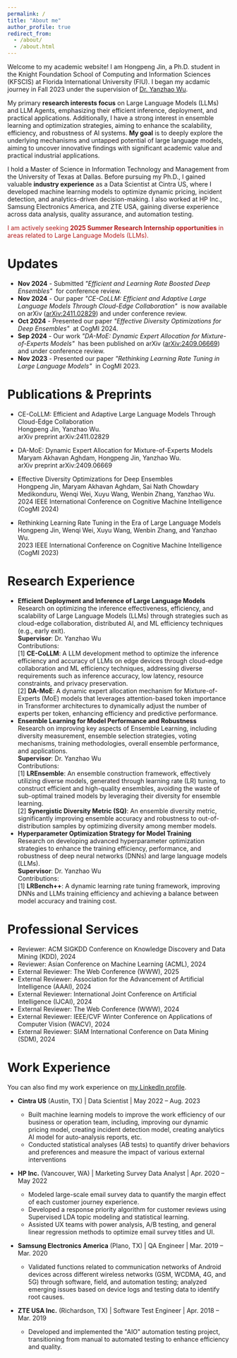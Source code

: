 ```yaml
---
permalink: /
title: "About me"
author_profile: true
redirect_from: 
  - /about/
  - /about.html
---
```


Welcome to my academic website!  I am Hongpeng Jin, a Ph.D. student in the Knight Foundation School of Computing and Information Sciences (KFSCIS) at Florida International University (FIU). I began my acdamic journey in Fall 2023 under the supervision of [Dr. Yanzhao Wu](https://yanzhaowu.me/). 

My primary **research interests focus** on Large Language Models (LLMs) and LLM Agents, emphasizing their efficient inference, deployment, and practical applications. Additionally, I have a strong interest in ensemble learning and optimization strategies, aiming to enhance the scalability, efficiency, and robustness of AI systems. **My goal** is to deeply explore the underlying mechanisms and untapped potential of large language models, aiming to uncover innovative findings with significant academic value and practical industrial applications.

I hold a Master of Science in Information Technology and Management from the University of Texas at Dallas. Before pursuing my Ph.D., I gained valuable **industry experience** as a Data Scientist at Cintra US, where I developed machine learning models to optimize dynamic pricing, incident detection, and analytics-driven decision-making. I also worked at HP Inc., Samsung Electronics America, and ZTE USA, gaining diverse experience across data analysis, quality assurance, and automation testing.

<span style="color: #B31B1B;">I am actively seeking **2025 Summer Research Internship opportunities** in areas related to Large Language Models (LLMs).</span>


Updates
======
- **Nov 2024** - Submitted *"Efficient and Learning Rate Boosted Deep Ensembles"* &nbsp;for conference review. 
- **Nov 2024** - Our paper *"CE-CoLLM: Efficient and Adaptive Large Language Models Through Cloud-Edge Collaboration"* &nbsp;is now available on arXiv ([arXiv:2411.02829](https://arxiv.org/abs/2411.02829)) and under conference review.
- **Oct 2024** - Presented our paper *"Effective Diversity Optimizations for Deep Ensembles"* &nbsp;at CogMI 2024.  
- **Sep 2024** - Our work *"DA-MoE: Dynamic Expert Allocation for Mixture-of-Experts Models"* &nbsp;has been published on arXiv ([arXiv:2409.06669](https://arxiv.org/abs/2409.06669)) and under conference review.
- **Nov 2023** - Presented our paper *"Rethinking Learning Rate Tuning in Large Language Models"* &nbsp;in CogMI 2023.  



Publications & Preprints
======
* CE-CoLLM: Efficient and Adaptive Large Language Models Through Cloud-Edge Collaboration<br>
  Hongpeng Jin, Yanzhao Wu.<br>
  arXiv preprint arXiv:2411.02829

* DA-MoE: Dynamic Expert Allocation for Mixture-of-Experts Models<br>
  Maryam Akhavan Aghdam, Hongpeng Jin, Yanzhao Wu.<br>
  arXiv preprint arXiv:2409.06669

* Effective Diversity Optimizations for Deep Ensembles<br>
  Hongpeng Jin, Maryam Akhavan Aghdam, Sai Nath Chowdary Medikonduru, Wenqi Wei, Xuyu Wang, Wenbin Zhang, Yanzhao Wu.<br>
  2024 IEEE International Conference on Cognitive Machine Intelligence (CogMI 2024)

* Rethinking Learning Rate Tuning in the Era of Large Language Models<br>
  Hongpeng Jin, Wenqi Wei, Xuyu Wang, Wenbin Zhang, and Yanzhao Wu.<br>
  2023 IEEE International Conference on Cognitive Machine Intelligence (CogMI 2023)


Research Experience
======
* **Efficient Deployment and Inference of Large Language Models**<br>
  Research on optimizing the inference effectiveness, efficiency, and scalability of Large Language Models (LLMs) through strategies such as cloud-edge collaboration, distributed AI, and ML efficiency techniques (e.g., early exit).<br>
  **Supervisor**: Dr. Yanzhao Wu<br>
  Contributions:<br>
  [1] **CE-CoLLM**: A LLM development method to optimize the inference efficiency and accuracy of LLMs on edge devices through cloud-edge collaboration and ML efficiency techniques, addressing diverse requirements such as inference accuracy, low latency, resource constraints, and privacy preservation.<br>
  [2] **DA-MoE**: A dynamic expert allocation mechanism for Mixture-of-Experts (MoE) models that leverages attention-based token importance in Transformer architectures to dynamically adjust the number of experts per token, enhancing efficiency and predictive performance.
* **Ensemble Learning for Model Performance and Robustness**<br>
  Research on improving key aspects of Ensemble Learning, including diversity measurement, ensemble selection strategies, voting mechanisms, training methodologies, overall ensemble performance, and applications.<br>
  **Supervisor**: Dr. Yanzhao Wu<br>
  Contributions:<br>
  [1] **LREnsemble**: An ensemble construction framework, effectively utilizing diverse models, generated through learning rate (LR) tuning, to construct efficient and high-quality ensembles, avoiding the waste of sub-optimal trained models by leveraging their diversity for ensemble learning.<br>
  [2] **Synergistic Diversity Metric (SQ)**: An ensemble diversity metric, significantly improving ensemble accuracy and robustness to out-of-distribution samples by optimizing diversity among member models.
* **Hyperparameter Optimization Strategy for Model Training**<br>
  Research on developing advanced hyperparameter optimization strategies to enhance the training efficiency, performance, and robustness of deep neural networks (DNNs) and large language models (LLMs).<br>
  **Supervisor**: Dr. Yanzhao Wu<br>
  Contributions:<br>
  [1] **LRBench++**: A dynamic learning rate tuning framework, improving DNNs and LLMs training efficiency and achieving a balance between model accuracy and training cost.


Professional Services
======
* Reviewer: ACM SIGKDD Conference on Knowledge Discovery and Data Mining (KDD), 2024
* Reviewer: Asian Conference on Machine Learning (ACML), 2024
* External Reviewer: The Web Conference (WWW), 2025
* External Reviewer: Association for the Advancement of Artificial Intelligence (AAAI), 2024
* External Reviewer: International Joint Conference on Artificial Intelligence (IJCAI), 2024
* External Reviewer: The Web Conference (WWW), 2024
* External Reviewer: IEEE/CVF Winter Conference on Applications of Computer Vision (WACV), 2024 
* External Reviewer: SIAM International Conference on Data Mining (SDM), 2024


Work Experience
======
You can also find my work experience on [my LinkedIn profile](https://www.linkedin.com/in/hongpeng-jin/).

* **Cintra US** (Austin, TX) \| Data Scientist \| May 2022 – Aug. 2023 
  * Built machine learning models to improve the work efficiency of our business or operation team, including, improving our dynamic pricing model, creating incident detection model, creating analytics AI model for auto-analysis reports, etc.
  * Conducted statistical analyses (AB tests) to quantify driver behaviors and preferences and measure the impact of various external interventions

* **HP Inc.** (Vancouver, WA) \| Marketing Survey Data Analyst \| Apr. 2020 – May 2022 
  * Modeled large-scale email survey data to quantify the margin effect of each customer journey experience. 
  * Developed a response priority algorithm for customer reviews using Supervised LDA topic modeling and statistical learning.
  * Assisted UX teams with power analysis, A/B testing, and general linear regression methods to optimize email survey titles and UI.

* **Samsung Electronics America** (Plano, TX) \| QA Engineer \| Mar. 2019 – Mar. 2020
  * Validated functions related to communication networks of Android devices across different wireless networks (GSM, WCDMA, 4G, and 5G) through software, field, and automation testing; analyzed emerging issues based on device logs and testing data to identify root causes.

* **ZTE USA Inc.** (Richardson, TX) \| Software Test Engineer \| Apr. 2018 – Mar. 2019 
  * Developed and implemented the "AIO" automation testing project, transitioning from manual to automated testing to enhance efficiency and quality.